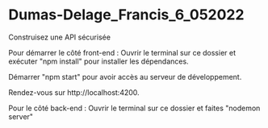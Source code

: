 # Dumas-Delage_Francis_6_052022
Construisez une API sécurisée

Pour démarrer le côté front-end :
Ouvrir le terminal sur ce dossier et exécuter "npm install" pour installer les dépendances.

Démarrer "npm start" pour avoir accès au serveur de développement.

Rendez-vous sur http://localhost:4200.

Pour le côté back-end :
Ouvrir le terminal sur ce dossier et faites "nodemon server"
